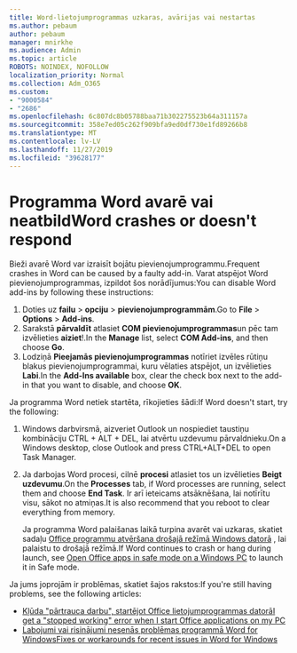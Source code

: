 ```yaml
---
title: Word-lietojumprogrammas uzkaras, avārijas vai nestartas
ms.author: pebaum
author: pebaum
manager: mnirkhe
ms.audience: Admin
ms.topic: article
ROBOTS: NOINDEX, NOFOLLOW
localization_priority: Normal
ms.collection: Adm_O365
ms.custom:
- "9000584"
- "2686"
ms.openlocfilehash: 6c807dc8b05788baa71b302275523b64a311157a
ms.sourcegitcommit: 358e7ed05c262f909bfa9ed0df730e1fd89266b8
ms.translationtype: MT
ms.contentlocale: lv-LV
ms.lasthandoff: 11/27/2019
ms.locfileid: "39628177"
---
```

# <a name="word-crashes-or-doesnt-respond"></a><span data-ttu-id="462ee-102">Programma Word avarē vai neatbild</span><span class="sxs-lookup"><span data-stu-id="462ee-102">Word crashes or doesn't respond</span></span>

<span data-ttu-id="462ee-103">Bieži avarē Word var izraisīt bojātu pievienojumprogrammu.</span><span class="sxs-lookup"><span data-stu-id="462ee-103">Frequent crashes in Word can be caused by a faulty add-in.</span></span> <span data-ttu-id="462ee-104">Varat atspējot Word pievienojumprogrammas, izpildot šos norādījumus:</span><span class="sxs-lookup"><span data-stu-id="462ee-104">You can disable Word add-ins by following these instructions:</span></span>

1. <span data-ttu-id="462ee-105">Doties uz **failu** > **opciju** > **pievienojumprogrammām**.</span><span class="sxs-lookup"><span data-stu-id="462ee-105">Go to **File** > **Options** > **Add-ins**.</span></span>
2. <span data-ttu-id="462ee-106">Sarakstā **pārvaldīt** atlasiet **COM pievienojumprogrammas**un pēc tam izvēlieties **aiziet**!.</span><span class="sxs-lookup"><span data-stu-id="462ee-106">In the **Manage** list, select **COM Add-ins**, and then choose **Go**.</span></span>
3. <span data-ttu-id="462ee-107">Lodziņā **Pieejamās pievienojumprogrammas** notīriet izvēles rūtiņu blakus pievienojumprogrammai, kuru vēlaties atspējot, un izvēlieties **Labi**.</span><span class="sxs-lookup"><span data-stu-id="462ee-107">In the **Add-Ins available** box, clear the check box next to the add-in that you want to disable, and choose **OK**.</span></span>

<span data-ttu-id="462ee-108">Ja programma Word netiek startēta, rīkojieties šādi:</span><span class="sxs-lookup"><span data-stu-id="462ee-108">If Word doesn't start, try the following:</span></span>

1.   <span data-ttu-id="462ee-109">Windows darbvirsmā, aizveriet Outlook un nospiediet taustiņu kombināciju CTRL + ALT + DEL, lai atvērtu uzdevumu pārvaldnieku.</span><span class="sxs-lookup"><span data-stu-id="462ee-109">On a Windows desktop, close Outlook and press CTRL+ALT+DEL to open Task Manager.</span></span> 
2. <span data-ttu-id="462ee-110">Ja darbojas Word procesi, cilnē **procesi** atlasiet tos un izvēlieties **Beigt uzdevumu**.</span><span class="sxs-lookup"><span data-stu-id="462ee-110">On the **Processes** tab, if Word processes are running, select them and choose **End Task**.</span></span> <span data-ttu-id="462ee-111">Ir arī ieteicams atsāknēšana, lai notīrītu visu, sākot no atmiņas.</span><span class="sxs-lookup"><span data-stu-id="462ee-111">It is also recommend that you reboot to clear everything from memory.</span></span>

    <span data-ttu-id="462ee-112">Ja programma Word palaišanas laikā turpina avarēt vai uzkaras, skatiet sadaļu [Office programmu atvēršana drošajā režīmā Windows datorā](https://support.office.com/article/Open-Office-apps-in-safe-mode-on-a-Windows-PC-dedf944a-5f4b-4afb-a453-528af4f7ac72) , lai palaistu to drošajā režīmā.</span><span class="sxs-lookup"><span data-stu-id="462ee-112">If Word continues to crash or hang during launch, see [Open Office apps in safe mode on a Windows PC](https://support.office.com/article/Open-Office-apps-in-safe-mode-on-a-Windows-PC-dedf944a-5f4b-4afb-a453-528af4f7ac72) to launch it in Safe mode.</span></span>

<span data-ttu-id="462ee-113">Ja jums joprojām ir problēmas, skatiet šajos rakstos:</span><span class="sxs-lookup"><span data-stu-id="462ee-113">If you're still having problems, see the following articles:</span></span> 
- [<span data-ttu-id="462ee-114">Kļūda "pārtrauca darbu", startējot Office lietojumprogrammas datorā</span><span class="sxs-lookup"><span data-stu-id="462ee-114">I get a "stopped working" error when I start Office applications on my PC</span></span>](https://support.office.com/article/52bd7985-4e99-4a35-84c8-2d9b8301a2fa)
- [<span data-ttu-id="462ee-115">Labojumi vai risinājumi nesenās problēmas programmā Word for Windows</span><span class="sxs-lookup"><span data-stu-id="462ee-115">Fixes or workarounds for recent issues in Word for Windows</span></span>](https://support.office.com/article/bf6bf17c-2807-4871-83ce-e337ae8f0b86)